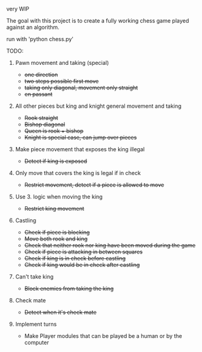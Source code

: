 very WIP

The goal with this project is to create a fully working chess game played against an algorithm.


run with 'python chess.py'

TODO:

1. Pawn movement and taking (special)
    * ~~one direction~~
    * ~~two steps possible first move~~
    * ~~taking only diagonal, movement only straight~~
    * ~~en passant~~

2. All other pieces but king and knight general movement and taking
    * ~~Rook straight~~
    * ~~Bishop diagonal~~
    * ~~Queen is rook + bishop~~
    * ~~Knight is special case, can jump over pieces~~

3. Make piece movement that exposes the king illegal
    * ~~Detect if king is exposed~~

4. Only move that covers the king is legal if in check
    * ~~Restrict movement, detect if a piece is allowed to move~~

5. Use 3. logic when moving the king
    * ~~Restrict king movement~~

6. Castling
    * ~~Check if piece is blocking~~
    * ~~Move both rook and king~~
    * ~~Check that neither rook nor king have been moved during the game~~
    * ~~Check if piece is attacking in between squares~~
    * ~~Check if king is in check before castling~~
    * ~~Check if king would be in check after castling~~

7. Can't take king
    * ~~Block enemies from taking the king~~

8. Check mate
    * ~~Detect when it's check mate~~

9. Implement turns
    * Make Player modules that can be played be a human or by the computer



